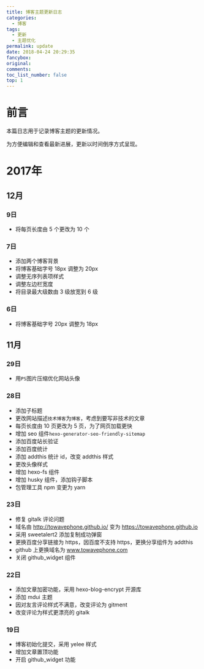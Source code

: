 ```yaml
---
title: 博客主题更新日志
categories:
  - 博客
tags:
  - 更新
  - 主题优化
permalink: update
date: 2018-04-24 20:29:35
fancybox:
original:
comments:
toc_list_number: false
top: 1
---
```

# 前言

本篇日志用于记录博客主题的更新情况。

为方便编辑和查看最新进展，更新以时间倒序方式呈现。

<!--more-->

# 2017年

## 12月

### 9日

- 将每页长度由 5 个更改为 10 个 

### 7日

- 添加两个博客背景
- 将博客基础字号 18px 调整为 20px
- 调整无序列表项样式
- 调整左边栏宽度
- 将目录最大级数由 3 级放宽到 6 级

### 6日

- 将博客基础字号 20px 调整为 18px

## 11月

### 29日

- 用`PS`图片压缩优化网站头像

### 28日

- 添加子标题
- 更改网站描述`技术博客`为`博客`，考虑到要写非技术的文章
- 每页长度由 10 页更改为 5 页，为了网页加载更快
- 增加 seo 组件`hexo-generator-seo-friendly-sitemap`
- 添加百度站长验证
- 添加百度统计
- 添加 addthis 统计 id，改变 addthis 样式
- 更改头像样式
- 增加 hexo-fs 组件
- 增加 husky 组件，添加钩子脚本
- 包管理工具 npm 变更为 yarn

### 23日

- 修复 gitalk 评论问题
- 域名由 http://towavephone.github.io/ 变为 https://towavephone.github.io
- 采用 sweetalert2 添加复制成功弹窗
- 更换百度分享链接为 https，因百度不支持 https，更换分享组件为 addthis
- github 上更换域名为 www.towavephone.com
- 关闭 github_widget 组件

### 22日

- 添加文章加密功能，采用 hexo-blog-encrypt 开源库
- 添加 mdui 主题
- 因对友言评论样式不满意，改变评论为 gitment
- 改变评论为样式更漂亮的 gitalk

### 19日

- 博客初始化提交，采用 yelee 样式
- 增加文章置顶功能
- 开启 github_widget 功能
